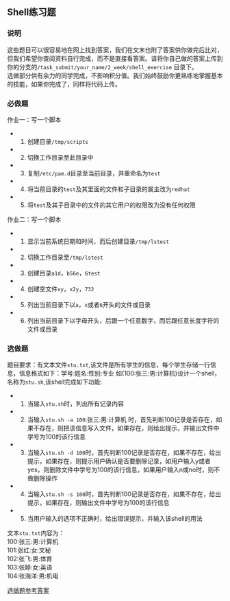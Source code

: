 ## Shell练习题

### 说明
这些题目可以很容易地在网上找到答案，我们在文末也附了答案供你做完后比对，但我们希望你查阅资料自行完成，而不是直接看答案。请将你自己做的答案上传到 你的分支的`/task_submit/your_name/2_week/shell_exercise` 目录下。  
选做部分供有余力的同学完成，不影响积分值。我们始终鼓励你更熟练地掌握基本的技能，如果你完成了，同样将代码上传。

### 必做题
作业一：写一个脚本  
- 1. 创建目录`/tmp/scripts`  
- 2. 切换工作目录至此目录中  
- 3. 复制`/etc/pam.d`目录至当前目录，并重命名为`test`  
- 4. 将当前目录的`test`及其里面的文件和子目录的属主改为`redhat`  
- 5. 将`test`及其子目录中的文件的其它用户的权限改为没有任何权限  

作业二：写一个脚本  
- 1. 显示当前系统日期和时间，而后创建目录`/tmp/lstest`  
- 2. 切换工作目录至`/tmp/lstest`  
- 3. 创建目录`a1d`，`b56e`，`6test`  
- 4. 创建空文件`xy`，`x2y`，`732`  
- 5. 列出当前目录下以`a`，`x`或者`6`开头的文件或目录  
- 6. 列出当前目录下以字母开头，后跟一个任意数字，而后跟任意长度字符的文件或目录  

### 选做题

 题目要求：有文本文件`stu.txt`,该文件是所有学生的信息，每个学生存储一行信息，信息格式如下：学号:姓名:性别:专业    如(100:张三:男:计算机)设计一个shell，名称为`stu.sh`,该shell完成如下功能:
- 1. 当输入`stu.sh`时，列出所有记录内容
- 2. 当输入`stu.sh -a 100`:张三:男:计算机    时，首先判断100记录是否存在，如果不存在，则把该信息写入文件，如果存在，则给出提示，并输出文件中学号为100的该行信息
- 3. 当输入`stu.sh -d 100`时，首先判断100记录是否存在，如果不存在，给出提示，如果存在，则提示用户确认是否要删除记录，如用户输入y或者yes，则删除文件中学号为100的该行信息，如果用户输入n或no时，则不做删除操作
- 4. 当输入`stu.sh -s 100`时，首先判断100记录是否存在，如果不存在，给出提示，如果存在，则输出文件中学号为100的该行信息
- 5. 当用户输入的选项不正确时，给出错误提示，并输入该shell的用法

 文本`stu.txt`内容为：  
 100:张三:男:计算机  
 101:张红:女:文秘  
 102:张飞:男:体育  
 103:张婷:女:英语  
 104:张海洋:男:机电 

[选做题参考答案](http://zfy421.iteye.com/blog/1972003)  
